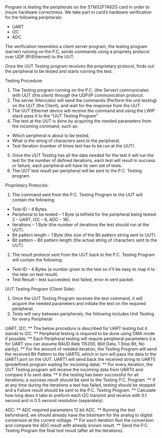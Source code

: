 Program is testing the peripherals on the STM32F746ZG card in order to insure hardware correctness.
We take part in card’s hardware verification for
the following peripherals:
* UART
* I2C
* ADC

The verification resembles a client server program, the testing program
(server) running on the P.C, sends commands using a propriety protocol
over UDP (IP/Ethernet) to the UUT.

Once the UUT Testing program receives the proprietary protocol, finds
out the peripheral to be tested and starts running the test.

Testing Procedure:
  1. The Testing program running on the P.C. (the Server) communicates
with UUT (the client) through the UDP/IP communication protocol.
  2. The server (Hercules) will send the commands (Perform the unit testing) on the
UUT (the Client), and wait for the response from the UUT.
  3. The UUT Ethernet device will receive the command and using the
LWIP stack pass it to the "UUT Testing Program"
  4. The test at the UUT is done by acquiring the needed parameters from
the incoming command, such as:
   * Which peripheral is about to be tested,
   * What is the string of characters sent to the peripheral.
   * Test Iteration (number of times test has to be run at the UUT).
  5. Once the UUT Testing has all the data needed for the test it will run
the test for the number of defined iterations, each test will result in
success or failure, each peripheral will have its own set of tests.
  6. The UUT test result per peripheral will be sent to the P.C. Testing
program.

Proprietary Protocols:
1. The command sent from the P.C. Testing Program to the UUT will
contain the following:
  * Test-ID – 4 Bytes.
  * Peripheral to be tested – 1 Byte (a bitfield for the peripheral
being tested: 2 – UART, I2C – 8, ADC – 16).
  * Iterations – 1 Byte (the number of iterations the test should run
at the UUT).
  * Bit pattern length – 1 Byte (the size of the Bit pattern string
sent to UUT).
  * Bit pattern – Bit pattern length (the actual string of characters
sent to the UUT).
2. The result protocol sent from the UUT back to the P.C. Testing
Program will contain the following:
  * Test-ID – 4 Bytes (a number given to the test so it'll be easy to
map it to the later on test result).
  * Test Result – test succeeded, test failed, error in sent packet.


UUT Testing Program (Client Side):
1. Once the UUT Testing Program receives the test command, it will
acquire the needed parameters and initiate the test on the required
peripheral.
2. Tests will vary between peripherals; the following includes Unit Testing for every Peripheral:

UART, I2C:
    ** The below procedure is described for UART testing but it
stands to I2C.
    ** Peripheral testing is required to be done using DMA
mode if possible.
    ** Each Peripheral testing will require peripheral
parameters (i.e. for UART you can assume BAUD
Rate 115200, 8bit Data, 1 Stop Bit, No parity).
    ** For the amount of needed iteration, the Testing Program
will send the received Bit Pattern to the UART0, which
in turn will pass the data to the UART1 port on the UUT.
UART1 will send back the received string to UART0
(predefined program waiting for incoming data).
    ** For every iteration, the UUT Testing program will
receive the incoming data from UART0 and compare it to
sent data.
    ** It the testing has been successful for all iterations; a
success result should be sent to the Testing P.C. Program.
    ** If at any time during the iterations a test has failed,
testing should be stopped and a Failure result should be
sent to the P.C. Testing Program.
    ** Calculate how long does it take to preform each I2C
transmit and receive with 0.1 second and in 0.5 second
resolution (separately).

ADC:
    ** ADC required parameters 12 bit ADC.
    ** Running the test beforehand, we should already have the
bitstream for the analog to digital conversion at the
current voltage.
    ** For each iteration Run the conversion and compare the
ADC result with already known result.
    ** Send the P.C. Testing Program the final test result (after
all the iterations).



